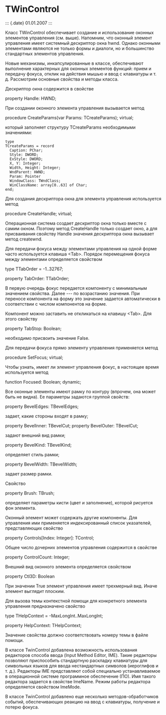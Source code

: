 TWinControl
===========

::: {.date}
01.01.2007
:::

Класс TWinControl обеспечивает создание и использование оконных
элементов управления (см. выше). Напомним, что оконный элемент
управления имеет системный дескриптор окна hwnd. Однако оконными
элементами являются не только формы и диалоги, но и большинство
стандартных элементов управления.

Новые механизмы, инкапсулированные в классе, обеспечивают выполнение
характерных для оконных элементов функций: прием и передачу фокуса,
отклик на действия мышью и ввод с клавиатуры и т. д. Рассмотрим основные
свойства и методы класса.

Дескриптор окна содержится в свойстве

property Handle: HWND;

При создании оконного элемента управления вызывается метод

procedure CreateParams(var Params: TCreateParams); virtual;

который заполняет структуру TCreateParams необходимыми значениями:

    type 
    TCreateParams = record  
      Caption: PChar; 
      Style: DWORD; 
      ExStyle: DWORD; 
      X, Y: Integer; 
      Width, Height: Integer; 
      WndParent: HWND; 
      Param: Pointer 
      WindowClass: TWndClass; 
      WinClassName: array[0..63] of Char; 
    end;

Для создания дескриптора окна для элемента управления используется метод

procedure CreateHandle; virtual;

Операционная система создает дескриптор окна только вместе с самим
окном. Поэтому метод CreateHandle только создает окно, а для
присваивания свойству Handle значения дескриптора окна вызывает метод
createwnd.

Для передачи фокуса между элементами управления на одной форме часто
используется клавиша \<Таb\>. Порядок перемещения фокуса между
элементами определяется свойством

type TTabOrder = -1..32767; 

property TabOrder: TTabOrder;

В первую очередь фокус передается компоненту с минимальным значением
свойства. Далее --- по возрастанию значения. При переносе компонента на
форму это значение задается автоматически в соответствии с числом
компонентов на форме.

Компонент можно заставить не откликаться на клавишу \<Таb\>. Для этого
свойству

property TabStop: Boolean;

необходимо присвоить значение False.

Для передачи фокуса прямо элементу управления применяется метод

procedure SetFocus; virtual;

Чтобы узнать, имеет ли элемент управления фокус, в настоящее время
используется метод

function Focused: Boolean; dynamic;

Все оконные элементы имеют рамку по контуру (впрочем, она может быть не
видна). Ее параметры задаются группой свойств:

property BevelEdges: TBevelEdges; 

задает, какие стороны входят в рамку;

property Bevellnner: TBevelCut; property BevelOuter: TBevelCut;

задают внешний вид рамки;

property BevelKind: TBevelKind;

определяет стиль рамки;

property BevelWidth: TBevelWidth;

задает размер рамки.

Свойство

property Brush: TBrush;

определяет параметры кисти (цвет и заполнение), которой рисуется фон
элемента.

Оконный элемент может содержать другие компоненты. Для управления ими
применяется индексированный список указателей, представляющих свойство

property Controls\[Index: Integer\]: TControl;

Общее число дочерних элементов управления содержится в свойстве

property ControlCount: Integer;

Внешний вид оконного элемента определяется свойством

property Ctl3D: Boolean

При значении True элемент управления имеет трехмерный вид. Иначе элемент
выглядит плоским.

Для вызова темы контекстной помощи для конкретного элемента управления
предназначено свойство

type THelpContext = -MaxLonglnt..MaxLonglnt;

property HelpContext: THelpContext;

Значение свойства должно соответствовать номеру темы в файле помощи.

В классе TwinControl добавлена возможность использования редакторов
способа ввода (Input Method Editor, IME). Такие редакторы позволяют
приспособить стандартную раскладку клавиатуры для символьных языков для
ввода нестандартных символов (иероглифов и т. д.). Редакторы IMЕ
представляют собой специально устанавливаемое в операционной системе
программное обеспечение (ПО). Имя такого редактора задается в свойстве
ImeName. Режим работы редактора определяется свойством ImeMode.

В классе TwinControl добавлено еще несколько методов-обработчиков
событий, обеспечивающих реакцию на ввод с клавиатуры, получение и потерю
фокуса.
